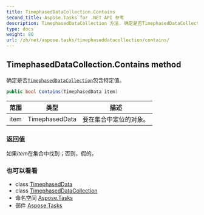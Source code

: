 ```yaml
---
title: TimephasedDataCollection.Contains
second_title: Aspose.Tasks for .NET API 参考
description: TimephasedDataCollection 方法. 确定是否TimephasedDataCollection包含特定值
type: docs
weight: 80
url: /zh/net/aspose.tasks/timephaseddatacollection/contains/
---
```

## TimephasedDataCollection.Contains method

确定是否[`TimephasedDataCollection`](../)包含特定值。

```csharp
public bool Contains(TimephasedData item)
```

| 范围 | 类型 | 描述 |
| --- | --- | --- |
| item | TimephasedData | 要在集合中定位的对象。 |

### 返回值

如果*item*在集合中找到；否则，假的。

### 也可以看看

* class [TimephasedData](../../timephaseddata/)
* class [TimephasedDataCollection](../)
* 命名空间 [Aspose.Tasks](../../timephaseddatacollection/)
* 部件 [Aspose.Tasks](../../../)



